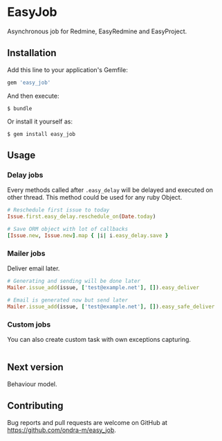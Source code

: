 # EasyJob

Asynchronous job for Redmine, EasyRedmine and EasyProject.

## Installation

Add this line to your application's Gemfile:

```ruby
gem 'easy_job'
```

And then execute:

    $ bundle

Or install it yourself as:

    $ gem install easy_job

## Usage

### Delay jobs

Every methods called after `.easy_delay` will be delayed and executed on other thread. This method could be used for any ruby Object.

```ruby
# Reschedule first issue to today
Issue.first.easy_delay.reschedule_on(Date.today)

# Save ORM object with lot of callbacks
[Issue.new, Issue.new].map { |i| i.easy_delay.save }
```

### Mailer jobs

Deliver email later.

```ruby
# Generating and sending will be done later
Mailer.issue_add(issue, ['test@example.net'], []).easy_deliver

# Email is generated now but send later
Mailer.issue_add(issue, ['test@example.net'], []).easy_safe_deliver
```

### Custom jobs

You can also create custom task with own exceptions capturing.

```ruby

```

## Next version

Behaviour model.

## Contributing

Bug reports and pull requests are welcome on GitHub at https://github.com/ondra-m/easy_job.
